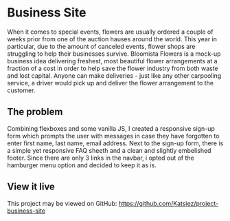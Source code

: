 # Business Site

When it comes to special events, flowers are usually ordered a couple of weeks prior from one of the auction hauses around the world. This year in particular, due to the amount of canceled events, flower shops are struggling to help their businesses survive. Bloomista Flowers is a mock-up business idea delivering freshest, most beautiful flower arrangements at a fraction of a cost in order to help save the flower industry from both waste and lost capital. Anyone can make deliveries - just like any other carpooling service, a driver would pick up and deliver the flower arrangement to the customer.

## The problem

Combining flexboxes and some vanilla JS, I created a responsive sign-up form which prompts the user with messages in case they have forgotten to enter first name, last name, email address. Next to the sign-up form, there is a simple yet responsive FAQ sheeth and a clean and slightly embelished footer. Since there are only 3 links in the navbar, i opted out of the hamburger menu option and decided to keep it as is.

## View it live
This project may be viewed on GitHub: https://github.com/Katsiez/project-business-site
